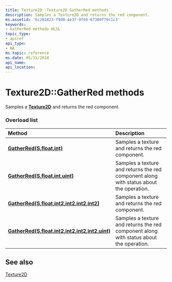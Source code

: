 ```yaml
---
title: Texture2D::Texture2D GatherRed methods
description: Samples a Texture2D and returns the red component.
ms.assetid: '6c281823-f9d0-4e3f-9f69-67309f79c1c3'
keywords:
- GatherRed methods HLSL
topic_type:
- apiref
api_type:
- NA
ms.topic: reference
ms.date: 05/31/2018
api_name: 
api_location: 
---
```


# Texture2D::GatherRed methods

Samples a [**Texture2D**](sm5-object-texture2d.md) and returns the red component.

### Overload list



| Method                                                                                                   | Description                                                                                       |
|:---------------------------------------------------------------------------------------------------------|:--------------------------------------------------------------------------------------------------|
| [**GatherRed(S,float,int)**](sm5-object-texture2d-gatherred.md)                                         | Samples a texture and returns the red component.<br/>                                       |
| [**GatherRed(S,float,int,uint)**](t2d-gatherred-s-float-int-uint-.md)                                   | Samples a texture and returns the red component along with status about the operation.<br/> |
| [**GatherRed(S,float,int2,int2,int2,int2)**](t2d-gatherred-s-float-int2-int2-int2-int2-.md)             | Samples a texture and returns the red component.<br/>                                       |
| [**GatherRed(S,float,int2,int2,int2,int2,uint)**](t2d-gathergreen-s-float-int2-int2-int2-int2-uint-.md) | Samples a texture and returns the red component along with status about the operation.<br/> |



## See also

<dl> <dt>

[Texture2D](sm5-object-texture2d.md)
</dt> </dl>

 

 





